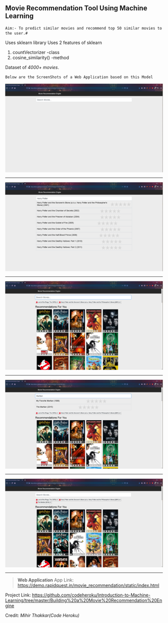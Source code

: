 ## Movie Recommendation Tool Using Machine Learning ##

	Aim:- To predict similar movies and recommend top 50 similar movies to the user.#

Uses sklearn library 
Uses 2 features of sklearn 
 1. countVectorizer -class 
 2. cosine_similarity() -method
	
Dataset of  _4000+ movies_. 
<br />

	Below are the ScreenShots of a Web Application based on this Model
	
	
![Movie Recommendation Model](Images/1.png)
<hr />

![Movie Recommendation Model](Images/2.png)
<hr />

![Movie Recommendation Model](Images/4.png)
<hr />

![Movie Recommendation Model](Images/5.png)
<hr />

![Movie Recommendation Model](Images/6.png)
<hr />


> **Web Application**
App Link: https://demo.rapidquest.in/movie_recommendation/static/index.html

Project Link: https://github.com/codeheroku/Introduction-to-Machine-Learning/tree/master/Building%20a%20Movie%20Recommendation%20Engine

Credit: _Mihir Thakkar(Code Heroku)_
